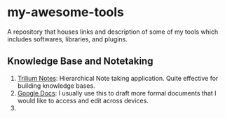 # my-awesome-tools
A repository that houses links and description of some of my tools which includes softwares, libraries, and plugins.


## Knowledge Base and Notetaking
1. [Trilium Notes]: Hierarchical Note taking application. Quite effective for building knowledge bases. 
2. [Google Docs]: I usually use this to draft more formal documents that I would like to access and edit across devices.
3. 







[Trilium Notes]:https://github.com/zadam/trilium
[Google Docs]:docs.google.com
